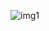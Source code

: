 ![img1](https://user-images.githubusercontent.com/88680462/222941706-3d318f73-9210-487b-908a-d330a5722a1f.png)
